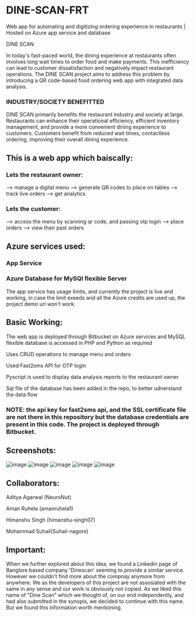 # DINE-SCAN-FRT
Web app for automating and digitizing ordering experience in restaurants | Hosted on Azure app service and database

DINE SCAN 

In today's fast-paced world, the dining experience at restaurants often involves long wait times to order food and make payments. This inefficiency can lead to customer dissatisfaction and negatively impact restaurant operations. The DINE SCAN project aims to address this problem by introducing a QR code-based food ordering web app with integrated data analysis.

### INDUSTRY/SOCIETY BENEFITTED

DINE SCAN primarily benefits the restaurant industry and society at large. Restaurants can enhance their operational efficiency, efficient inventory management, and provide a more convenient dining experience to customers. Customers benefit from reduced wait times, contactless ordering, improving their overall dining experience.

## This is a web app which baiscally:

### Lets the restaurant owner:
--> manage a digital menu
--> generate QR codes to place on tables
--> track live orders
--> get analytics
### Lets the customer:
--> access the menu by scanning qr code, and passing otp login
--> place orders
--> view their past orders

## Azure services used:
### App Service
### Azure Database for MySQl flexible Server


The app service has usage limits, and currently the project is live and working, in case the limit exeeds and all the Azure credits are used up, the project demo url won't work.

## Basic Working:

The web app is deployed through Bitbucket on Azure services and MySQL flexible database is accessed in PHP and Python as required

Uses CRUD operations to manage menu and orders

Used Fast2sms API for OTP login

Pyscript is used to display data analysis reports to the restaurant owner

Sql file of the database has been added in the repo, to better udnerstand the data flow

### NOTE: the api key for fast2sms api, and the SSL certificate file are not there in this repository but the database credentials are present in this code. The project is deployed through Bitbucket.


## Screenshots:

![image](https://github.com/NeuroNut/DINE-SCAN-FRT/assets/118915506/f32f5a92-a8c0-4f78-80a7-aaa7bff2eaef)
![image](https://github.com/NeuroNut/DINE-SCAN-FRT/assets/118915506/3f71e216-2e0e-4980-96c3-067da43ab9e8)
![image](https://github.com/NeuroNut/DINE-SCAN-FRT/assets/118915506/2e9061da-ff47-49cf-96cf-2f67db2073f5)
![image](https://github.com/NeuroNut/DINE-SCAN-FRT/assets/118915506/8f624a80-028f-4c49-b7ce-9ce7dd5ccb0c)
![image](https://github.com/NeuroNut/DINE-SCAN-FRT/assets/118915506/465e0ace-0ee5-4636-ac9d-2727eee1b37d)


## Collaborators:

Aditya Agarwal (NeuroNut)

Aman Ruhela (amanruhela1)

Himanshu Singh (himanshu-singh07)

Mohammad Suhail(Suhail-nagore)

## Important:
When we further explored about this idea, we found a Linkedin page of Banglore based company 'Dinescan' seeming to provide a similar service. However we couldn't find more about the compnay anymore from anywhere. We as the developers of this project are not assosiated with the same in any sense and our work is obviously not copied. As we liked this name of "Dine Scan" which we thought of, on our end independently, and had also submitted in the synopis, we decided to continue with this name. But we found this information worth mentioning.
